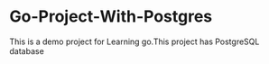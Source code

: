 # Go-Project-With-Postgres
This is a demo project for Learning go.This project has PostgreSQL database 
